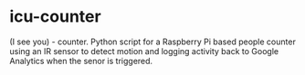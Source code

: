 # icu-counter
(I see you) - counter. Python script for a Raspberry Pi based people counter using an IR sensor to detect motion
and logging activity back to Google Analytics when the senor is triggered.
